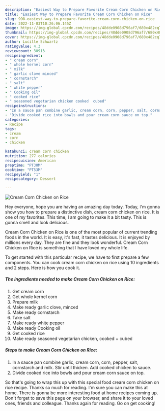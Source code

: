 ```yaml
---
description: "Easiest Way to Prepare Favorite Cream Corn Chicken on Rice"
title: "Easiest Way to Prepare Favorite Cream Corn Chicken on Rice"
slug: 998-easiest-way-to-prepare-favorite-cream-corn-chicken-on-rice
date: 2022-11-03T10:26:06.145Z
image: https://img-global.cpcdn.com/recipes/48dde0908d796af7/680x482cq70/cream-corn-chicken-on-rice-recipe-main-photo.jpg
thumbnail: https://img-global.cpcdn.com/recipes/48dde0908d796af7/680x482cq70/cream-corn-chicken-on-rice-recipe-main-photo.jpg
cover: https://img-global.cpcdn.com/recipes/48dde0908d796af7/680x482cq70/cream-corn-chicken-on-rice-recipe-main-photo.jpg
author: Lucille Schwartz
ratingvalue: 4.3
reviewcount: 30913
recipeingredient:
- " cream corn"
- " whole kernel corn"
- " milk"
- " garlic clove minced"
- " cornstarch"
- " salt"
- " white pepper"
- " Cooking oil"
- " cooked rice"
- " seasoned vegetarian chicken cooked  cubed"
recipeinstructions:
- "In a sauce pan combine garlic, cream corn, corn, pepper, salt, cornstarch and milk. Stir until thicken. Add cooked chicken to sauce."
- "Divide cooked rice into bowls and pour cream corn sauce on top."
categories:
- Recipe
tags:
- cream
- corn
- chicken

katakunci: cream corn chicken 
nutrition: 277 calories
recipecuisine: American
preptime: "PT30M"
cooktime: "PT53M"
recipeyield: "1"
recipecategory: Dessert

---
```



![Cream Corn Chicken on Rice](https://img-global.cpcdn.com/recipes/48dde0908d796af7/680x482cq70/cream-corn-chicken-on-rice-recipe-main-photo.jpg)

Hey everyone, hope you are having an amazing day today. Today, I'm gonna show you how to prepare a distinctive dish, cream corn chicken on rice. It is one of my favorites. This time, I am going to make it a bit tasty. This is gonna smell and look delicious.

Cream Corn Chicken on Rice is one of the most popular of current trending foods in the world. It is easy, it's fast, it tastes delicious. It is enjoyed by millions every day. They are fine and they look wonderful. Cream Corn Chicken on Rice is something that I have loved my whole life.




To get started with this particular recipe, we have to first prepare a few components. You can cook cream corn chicken on rice using 10 ingredients and 2 steps. Here is how you cook it.

<!--inarticleads1-->

##### The ingredients needed to make Cream Corn Chicken on Rice:

1. Get  cream corn
1. Get  whole kernel corn
1. Prepare  milk
1. Make ready  garlic clove, minced
1. Make ready  cornstarch
1. Take  salt
1. Make ready  white pepper
1. Make ready  Cooking oil
1. Get  cooked rice
1. Make ready  seasoned vegetarian chicken, cooked + cubed




<!--inarticleads2-->

##### Steps to make Cream Corn Chicken on Rice:

1. In a sauce pan combine garlic, cream corn, corn, pepper, salt, cornstarch and milk. Stir until thicken. Add cooked chicken to sauce.
1. Divide cooked rice into bowls and pour cream corn sauce on top.




So that's going to wrap this up with this special food cream corn chicken on rice recipe. Thanks so much for reading. I'm sure you can make this at home. There is gonna be more interesting food at home recipes coming up. Don't forget to save this page on your browser, and share it to your loved ones, friends and colleague. Thanks again for reading. Go on get cooking!
